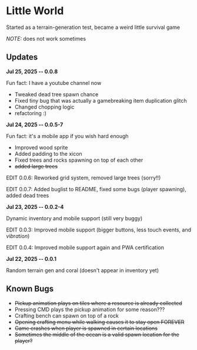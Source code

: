 # Little World

Started as a terrain-generation test, became a weird little survival game

*NOTE:* does not work sometimes


## Updates

**Jul 25, 2025 -- 0.0.8**

Fun fact: I have a youtube channel now

* Tweaked dead tree spawn chance
* Fixed tiny bug that was actually a gamebreaking item duplication glitch
* Changed chopping logic
* refactoring :)

**Jul 24, 2025 -- 0.0.5-7**

Fun fact: it's a mobile app if you wish hard enough

* Improved wood sprite
* Added padding to the xicon
* Fixed trees and rocks spawning on top of each other
* ~~added large trees~~

EDIT 0.0.6: Reworked grid system, removed large trees (sorry!!)

EDIT 0.0.7: Added buglist to README, fixed some bugs (player spawning), added dead trees


**Jul 23, 2025 -- 0.0.2-4**

Dynamic inventory and mobile support (still very buggy)

EDIT 0.0.3: Improved mobile support (bigger buttons, less touch events, and *v*i*b*r*a*t*i*o*n*)

EDIT 0.0.4: Improved mobile support again and PWA certification

**Jul 22, 2025 -- 0.0.1**

Random terrain gen and coral (doesn't appear in inventory yet)


## Known Bugs

* ~~Pickup animation plays on tiles where a resource is already collected~~
* Pressing CMD plays the pickup animation for some reason???
* Crafting bench can spawn on top of a rock
* ~~Opening crafting menu while walking causes it to stay open FOREVER~~
* ~~Game crashes when player is spawned in certain locations~~
* ~~Sometimes the middle of the ocean is a valid spawn location for the player?~~